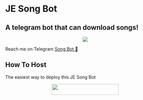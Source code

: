 # JE Song Bot
## A telegram bot that can download songs!
<p align="center">
  <img src="https://telegra.ph/file/172120c93b52738be277b.jpg">
</p>

Reach me on Telegram [Song Bot 🎵](https://t.me/jesongbot)

## How To Host
The easiest way to deploy this JE Song Bot
<p align="center"><a href="https://heroku.com/deploy?template=https://github.com/ImJanindu/JESongBot"> <img src="https://img.shields.io/badge/Deploy%20To%20Heroku-blueviolet?style=for-the-badge&logo=heroku" width="210" height="34.45"/></a></p>
